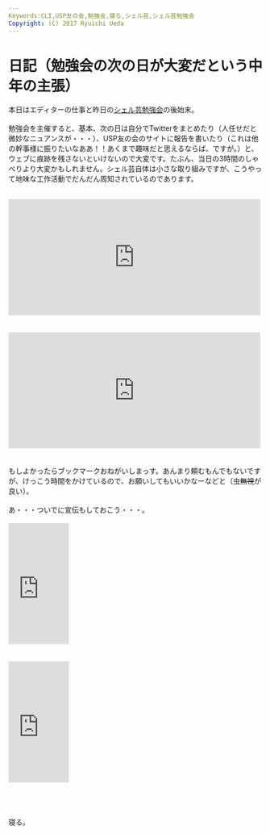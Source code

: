 ```yaml
---
Keywords:CLI,USP友の会,勉強会,寝る,シェル芸,シェル芸勉強会
Copyright: (C) 2017 Ryuichi Ueda
---
```


# 日記（勉強会の次の日が大変だという中年の主張）
本日はエディターの仕事と昨日の<a href="http://blog.ueda.asia/?p=5644" title="【問題と解答例】第16回春だからログ解析するぞシェル芸勉強会">シェル芸勉強会</a>の後始末。<br />
<br />
勉強会を主催すると、基本、次の日は自分でTwitterをまとめたり（人任せだと微妙なニュアンスが・・・）、USP友の会のサイトに報告を書いたり（これは他の幹事様に振りたいなああ！！あくまで趣味だと思えるならば、ですが。）と、ウェブに痕跡を残さないといけないので大変です。たぶん、当日の3時間のしゃべりより大変かもしれません。シェル芸自体は小さな取り組みですが、こうやって地味な工作活動でだんだん周知されているのであります。<br />
<br />
<iframe marginwidth="0" marginheight="0" src="http://b.hatena.ne.jp/entry.parts?url=https%3A%2F%2Fwww.usptomo.com%2FPAGE%3D20150419USPSTUDY" scrolling="no" frameborder="0" height="230" width="500"><div class="hatena-bookmark-detail-info"><a href="https://www.usptomo.com/PAGE=20150419USPSTUDY">USP友の会:4/18（土）シェル芸勉強会やりました</a><a href="http://b.hatena.ne.jp/entry/s/www.usptomo.com/PAGE=20150419USPSTUDY">はてなブックマーク - USP友の会:4/18（土）シェル芸勉強会やりました</a></div></iframe><br />
<br />
<br />
<iframe marginwidth="0" marginheight="0" src="http://b.hatena.ne.jp/entry.parts?url=http%3A%2F%2Ftogetter.com%2Fli%2F810033" scrolling="no" frameborder="0" height="230" width="500"><div class="hatena-bookmark-detail-info"><a href="http://togetter.com/li/810033">第16回春だからログ解析するぞシェル芸勉強会 &amp; 第34回ログと言っても丸太のことではないUSP友の会定例会 - Togetterまとめ</a><a href="http://b.hatena.ne.jp/entry/togetter.com/li/810033">はてなブックマーク - 第16回春だからログ解析するぞシェル芸勉強会 &amp; 第34回ログと言っても丸太のことではないUSP友の会定例会 - Togetterまとめ</a></div></iframe><br />
<br />
<br />
もしよかったらブックマークおねがいしまっす。あんまり頼むもんでもないですが、けっこう時間をかけているので、お願いしてもいいかなーなどと（虫<del>無視</del>が良い）。<br />
<br />
あ・・・ついでに宣伝もしておこう・・・。<br />
<br />
<iframe src="http://rcm-fe.amazon-adsystem.com/e/cm?lt1=_blank&bc1=000000&IS2=1&bg1=FFFFFF&fc1=000000&lc1=0000FF&t=ryuichiueda-22&o=9&p=8&l=as4&m=amazon&f=ifr&ref=ss_til&asins=4774173444" style="width:120px;height:240px;" scrolling="no" marginwidth="0" marginheight="0" frameborder="0"></iframe><br />
<br />
<br />
<iframe src="http://rcm-fe.amazon-adsystem.com/e/cm?lt1=_blank&bc1=000000&IS2=1&bg1=FFFFFF&fc1=000000&lc1=0000FF&t=ryuichiueda-22&o=9&p=8&l=as4&m=amazon&f=ifr&ref=ss_til&asins=B00LBPGFJS" style="width:120px;height:240px;" scrolling="no" marginwidth="0" marginheight="0" frameborder="0"></iframe><br />
<br />
<br />
<br />
<br />
寝る。
